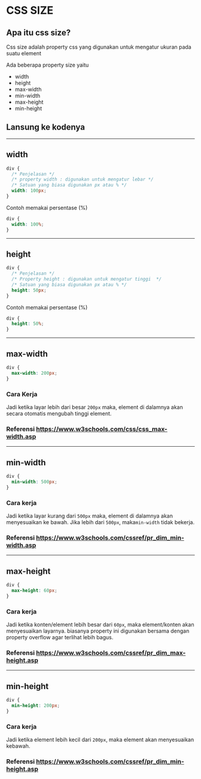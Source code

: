 # CSS SIZE

## Apa itu css size?

Css size adalah property css yang digunakan untuk mengatur ukuran pada suatu element

Ada beberapa property size yaitu

- width
- height
- max-width
- min-width
- max-height
- min-height

## Lansung ke kodenya

---

## width

```css
div {
  /* Penjelasan */
  /* property width : digunakan untuk mengatur lebar */
  /* Satuan yang biasa digunakan px atau % */
  width: 100px;
}
```

Contoh memakai persentase (%)

```css
div {
  width: 100%;
}
```

---

## height

```css
div {
  /* Penjelasan */
  /* Property height : digunakan untuk mengatur tinggi  */
  /* Satuan yang biasa digunakan px atau % */
  height: 50px;
}
```

Contoh memakai persentase (%)

```css
div {
  height: 50%;
}
```

---

## max-width

```css
div {
  max-width: 200px;
}
```

### Cara Kerja

Jadi ketika layar lebih dari besar `200px` maka, element di dalamnya akan secara otomatis mengubah tinggi element.

### Referensi https://www.w3schools.com/css/css_max-width.asp

---

## min-width

```css
div {
  min-width: 500px;
}
```

### Cara kerja

Jadi ketika layar kurang dari `500px` maka, element di dalamnya akan menyesuaikan ke bawah.
Jika lebih dari `500px`, maka`min-width` tidak bekerja.

### Referensi https://www.w3schools.com/cssref/pr_dim_min-width.asp

---

## max-height

```css
div {
  max-height: 60px;
}
```

### Cara kerja

Jadi ketika konten/element lebih besar dari `60px`, maka element/konten akan menyesuaikan layarnya. biasanya property ini digunakan bersama dengan property overflow agar terlihat lebih bagus.

### Referensi https://www.w3schools.com/cssref/pr_dim_max-height.asp

---

## min-height

```css
div {
  min-height: 200px;
}
```

### Cara kerja

Jadi ketika element lebih kecil dari `200px`, maka element akan menyesuaikan kebawah.

### Referensi https://www.w3schools.com/cssref/pr_dim_min-height.asp
